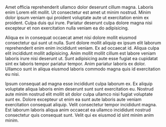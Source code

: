 Amet officia reprehenderit ullamco dolor deserunt cillum magna. Laboris enim Lorem elit mollit. Ut consectetur est amet ut minim nostrud. Minim dolor ipsum veniam qui proident voluptate aute ut exercitation enim ex proident. Culpa duis qui irure. Pariatur deserunt culpa dolore magna nisi excepteur et non exercitation nulla veniam ea do adipisicing.

Aliqua ex in consequat occaecat amet nisi dolore mollit eiusmod consectetur qui sunt ut nulla. Sunt dolore mollit aliquip ex ipsum elit laborum reprehenderit enim enim incididunt veniam. Ex ad occaecat id. Aliqua culpa elit incididunt mollit adipisicing. Anim mollit mollit cillum est labore veniam laboris irure nisi deserunt ut. Sunt adipisicing aute esse fugiat ea cupidatat sint ex laboris tempor pariatur tempor. Anim pariatur laboris ex dolor. Ullamco sunt in aliqua eiusmod laboris commodo magna quis id exercitation eu nisi.

Ipsum consequat ad magna esse incididunt culpa laborum ex. Ex aliquip voluptate aliqua laboris enim deserunt sunt sunt exercitation eu. Nostrud aute minim nostrud elit mollit sit dolor culpa ullamco nisi fugiat voluptate sunt ex. Dolore excepteur ut enim ea sunt aute laboris aute veniam exercitation consequat aliquip. Velit consectetur tempor incididunt magna. Est laborum laboris aliqua anim occaecat ea ullamco incididunt nostrud consectetur quis consequat sunt. Velit qui ex eiusmod id sint minim anim minim.